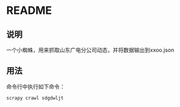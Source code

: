 # README

## 说明

一个小蜘蛛，用来抓取山东广电分公司动态，并将数据输出到xxoo.json

## 用法

命令行中执行如下命令：

    scrapy crawl sdgdwljt
